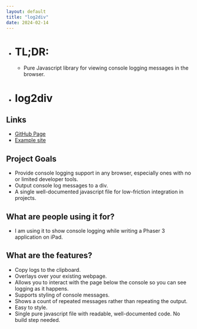```yaml
---
layout: default
title: "log2div"
date: 2024-02-14
---
```


- # TL;DR:
	- Pure Javascript library for viewing console logging messages in the browser.
- # log2div

## Links
- [GitHub Page](https://github.com/jgoalby/log2div/)
- [Example site](https://www.goalby.org/log2div/)

## Project Goals
- Provide console logging support in any browser, especially ones with no or limited developer tools.
- Output console log messages to a div.
- A single well-documented javascript file for low-friction integration in projects.

## What are people using it for?
- I am using it to show console logging while writing a Phaser 3 application on iPad.

## What are the features?
- Copy logs to the clipboard.
- Overlays over your existing webpage.
- Allows you to interact with the page below the console so you can see logging as it happens.
- Supports styling of console messages.
- Shows a count of repeated messages rather than repeating the output.
- Easy to style.
- Single pure javascript file with readable, well-documented code. No build step needed.
